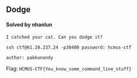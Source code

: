 ## Dodge

#### Solved by nhanlun

```
I catched your cat. Can you dodge it?

ssh ctf@61.28.237.24 -p30400 password: hcmus-ctf

author: pakkunandy
```

Flag: `HCMUS-CTF{You_know_some_command_line_stuff}`
